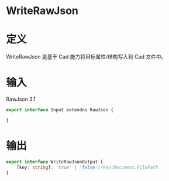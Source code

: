 # WriteRawJson

# 定义

WriteRawJson 是基于 Cad 能力将目标属性/结构写入到 Cad 文件中。

# 输入

RawJson 3.1

```typescript
export interface Input extendns RawJson {

}
```

# 输出

```typescript
export interface WriteRawJsonOutput {
    [key: string]: 'true' | 'false'//key:Document.FilePath
}
```
